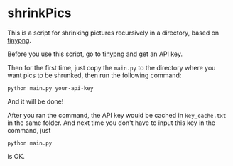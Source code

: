 # shrinkPics
This is a script for shrinking pictures recursively in a directory, based on [tinypng](https://tinypng.com/).

Before you use this script, go to [tinypng](https://tinypng.com/developers) and get an API key.

Then for the first time, just copy the `main.py` to the directory where you want pics to be shrunked, then run the following command:

```shell
python main.py your-api-key
```
And it will be done!

After you ran the command, the API key would be cached in `key_cache.txt` in the same folder. And next time you don't have to input this key in the command, just

```shell
python main.py
```

is OK.

